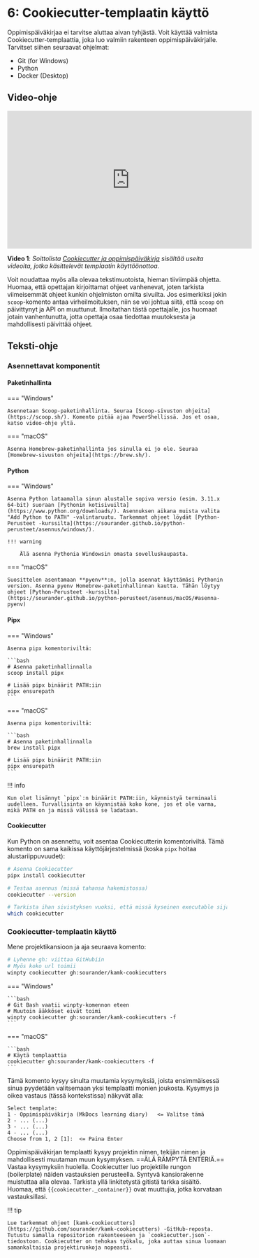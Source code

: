 # 6: Cookiecutter-templaatin käyttö

Oppimispäiväkirjaa ei tarvitse aluttaa aivan tyhjästä. Voit käyttää valmista Cookiecutter-templaattia, joka luo valmiin rakenteen oppimispäiväkirjalle.  Tarvitset siihen seuraavat ohjelmat:

* Git (for Windows)
* Python
* Docker (Desktop)

## Video-ohje

<iframe width="560" height="315" src="https://www.youtube.com/embed/videoseries?si=MXtB3dFRJiHQoBzj&amp;list=PL7AbISYtmmfhgUS3G77OcR1sdETJiQ6f4" title="YouTube video player" frameborder="0" allow="accelerometer; autoplay; clipboard-write; encrypted-media; gyroscope; picture-in-picture; web-share" referrerpolicy="strict-origin-when-cross-origin" allowfullscreen></iframe>

**Video 1**: *Soittolista [Cookiecutter ja oppimispäiväkirja](https://youtube.com/playlist?list=PL7AbISYtmmfhgUS3G77OcR1sdETJiQ6f4&si=u33F0Kglh0tqy04c) sisältää useita videoita, jotka käsittelevät templaatin käyttöönottoa.*

Voit noudattaa myös alla olevaa tekstimuotoista, hieman tiiviimpää ohjetta. Huomaa, että opettajan kirjoittamat ohjeet vanhenevat, joten tarkista viimeisemmät ohjeet kunkin ohjelmiston omilta sivuilta. Jos esimerkiksi jokin `scoop`-komento antaa virheilmoituksen, niin se voi johtua siitä, että `scoop` on päivittynyt ja API on muuttunut. Ilmoitathan tästä opettajalle, jos huomaat jotain vanhentunutta, jotta opettaja osaa tiedottaa muutoksesta ja mahdollisesti päivittää ohjeet.


## Teksti-ohje

### Asennettavat komponentit

#### Paketinhallinta

=== "Windows"

    Asennetaan Scoop-paketinhallinta. Seuraa [Scoop-sivuston ohjeita](https://scoop.sh/). Komento pitää ajaa PowerShellissä. Jos et osaa, katso video-ohje yltä.

=== "macOS"

    Asenna Homebrew-paketinhallinta jos sinulla ei jo ole. Seuraa [Homebrew-sivuston ohjeita](https://brew.sh/).


#### Python

=== "Windows"

    Asenna Python lataamalla sinun alustalle sopiva versio (esim. 3.11.x 64-bit) suoraan [Pythonin kotisivuilta](https://www.python.org/downloads/). Asennuksen aikana muista valita "Add Python to PATH" -valintaruutu. Tarkemmat ohjeet löydät [Python-Perusteet -kurssilta](https://sourander.github.io/python-perusteet/asennus/windows/).

    !!! warning

        Älä asenna Pythonia Windowsin omasta sovelluskaupasta.

=== "macOS"

    Suosittelen asentamaan **pyenv**:n, jolla asennat käyttämäsi Pythonin version. Asenna pyenv Homebrew-paketinhallinnan kautta. Tähän löytyy ohjeet [Python-Perusteet -kurssilta](https://sourander.github.io/python-perusteet/asennus/macOS/#asenna-pyenv)


#### Pipx

=== "Windows"

    Asenna pipx komentoriviltä:

    ```bash
    # Asenna paketinhallinnalla
    scoop install pipx

    # Lisää pipx binäärit PATH:iin
    pipx ensurepath
    ```

=== "macOS"

    Asenna pipx komentoriviltä:

    ```bash
    # Asenna paketinhallinnalla
    brew install pipx

    # Lisää pipx binäärit PATH:iin
    pipx ensurepath
    ```

!!! info

    Kun olet lisännyt `pipx`:n binäärit PATH:iin, käynnistyä terminaali uudelleen. Turvallisinta on käynnistää koko kone, jos et ole varma, mikä PATH on ja missä välissä se ladataan.

#### Cookiecutter

Kun Python on asennettu, voit asentaa Cookiecutterin komentoriviltä. Tämä komento on sama kaikissa käyttöjärjestelmissä (koska `pipx` hoitaa alustariippuvuudet):

```bash
# Asenna Cookiecutter
pipx install cookiecutter

# Testaa asennus (missä tahansa hakemistossa)
cookiecutter --version

# Tarkista ihan sivistyksen vuoksi, että missä kyseinen executable sijaitsee
which cookiecutter
```

### Cookiecutter-templaatin käyttö

Mene projektikansioon ja aja seuraava komento:

```bash
# Lyhenne gh: viittaa GitHubiin
# Myös koko url toimii
winpty cookiecutter gh:sourander/kamk-cookiecutters
```

=== "Windows"

    ```bash
    # Git Bash vaatii winpty-komennon eteen
    # Muutoin ääkköset eivät toimi
    winpty cookiecutter gh:sourander/kamk-cookiecutters -f
    ```

=== "macOS"

    ```bash
    # Käytä templaattia
    cookiecutter gh:sourander/kamk-cookiecutters -f
    ```

Tämä komento kysyy sinulta muutamia kysymyksiä, joista ensimmäisessä sinua pyydetään valitsemaan yksi templaatti monien joukosta. Kysymys ja oikea vastaus (tässä kontekstissa) näkyvät alla:

```plaintext
Select template:
1 - Oppimispäiväkirja (MkDocs learning diary)   <= Valitse tämä
2 - ... (...)
3 - ... (...)
4 - ... (...)
Choose from 1, 2 [1]:  <= Paina Enter
```

Oppimispäiväkirjan templaatti kysyy projektin nimen, tekijän nimen ja mahdollisesti muutaman muun kysymyksen. ==ÄLÄ RÄMPYTÄ ENTERIÄ.== Vastaa kysymyksiin huolella. Cookiecutter luo projektille rungon (boilerplate) näiden vastauksien perusteella. Syntyvä kansiorakenne muistuttaa alla olevaa. Tarkista yllä linkitetystä gitistä tarkka sisältö. Huomaa, että `{{cookiecutter._container}}` ovat muuttujia, jotka korvataan vastauksillasi.

!!! tip

    Lue tarkemmat ohjeet [kamk-cookiecutters](https://github.com/sourander/kamk-cookiecutters) -GitHub-reposta. Tutustu samalla repositorion rakenteeseen ja `cookiecutter.json`-tiedostoon. Cookiecutter on tehokas työkalu, joka auttaa sinua luomaan samankaltaisia projektirunkoja nopeasti.
